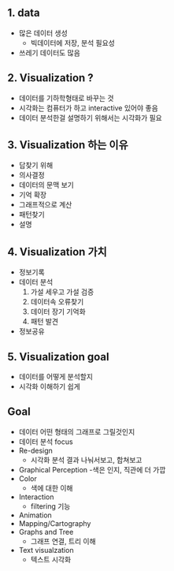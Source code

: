 ## 1. data
- 많은 데이터 생성
  - 빅데이터에 저장, 분석 필요성
- 쓰레기 데이터도 많음

## 2. Visualization ?
- 데이터를 기하학형태로 바꾸는 것
- 시각화는 컴퓨터가 하고 interactive 있어야 좋음
- 데이터 분석한걸 설명하기 위해서는 시각화가 필요

## 3. Visualization 하는 이유
- 답찾기 위해
- 의사결정
- 데이터의 문맥 보기
- 기억 확장
- 그래프적으로 계산
- 패턴찾기
- 설명

## 4. Visualization 가치
- 정보기록
- 데이터 분석
  1. 가설 세우고 가설 검증
  2. 데이터속 오류찾기
  3. 데이터 장기 기억화
  4. 패턴 발견 
- 정보공유

## 5. Visualization goal
- 데이터를 어떻게 분석할지
- 시각화 이해하기 쉽게

## Goal
- 데이터 어떤 형태의 그래프로 그릴것인지
- 데이터 분석 focus
- Re-design
  - 시각화 분석 결과 나눠서보고, 합쳐보고
- Graphical Perception 
  -색은 인지, 직관에 더 가깝
- Color
  - 색에 대한 이해
- Interaction 
  - filtering 기능
- Animation
- Mapping/Cartography
- Graphs and Tree
  - 그래프 연결, 트리 이해
- Text visualzation
  - 텍스트 시각화
